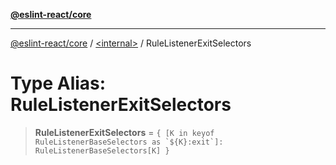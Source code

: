 [**@eslint-react/core**](../../README.md)

***

[@eslint-react/core](../../README.md) / [\<internal\>](../README.md) / RuleListenerExitSelectors

# Type Alias: RuleListenerExitSelectors

> **RuleListenerExitSelectors** = `` { [K in keyof RuleListenerBaseSelectors as `${K}:exit`]: RuleListenerBaseSelectors[K] } ``

